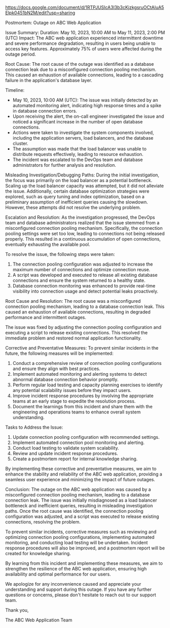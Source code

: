 https://docs.google.com/document/d/1RTPJUSIcA3l3b3cKjzkgsruOCtAluA5Elpk0451bN2M/edit?usp=sharing

Postmortem: Outage on ABC Web Application

Issue Summary:
Duration: May 10, 2023, 10:00 AM to May 11, 2023, 2:00 PM (UTC)
Impact: The ABC web application experienced intermittent downtime and severe performance degradation, resulting in users being unable to access key features. Approximately 75% of users were affected during the outage period.

Root Cause:
The root cause of the outage was identified as a database connection leak due to a misconfigured connection pooling mechanism. This caused an exhaustion of available connections, leading to a cascading failure in the application's database layer.

Timeline:
- May 10, 2023, 10:00 AM (UTC): The issue was initially detected by an automated monitoring alert, indicating high response times and a spike in database connection errors.
- Upon receiving the alert, the on-call engineer investigated the issue and noticed a significant increase in the number of open database connections.
- Actions were taken to investigate the system components involved, including the application servers, load balancers, and the database cluster.
- The assumption was made that the load balancer was unable to distribute requests effectively, leading to resource exhaustion.
- The incident was escalated to the DevOps team and database administrators for further analysis and resolution.

Misleading Investigation/Debugging Paths:
During the initial investigation, the focus was primarily on the load balancer as a potential bottleneck. Scaling up the load balancer capacity was attempted, but it did not alleviate the issue. Additionally, certain database optimization strategies were explored, such as query tuning and index optimization, based on a preliminary assumption of inefficient queries causing the slowdown. However, these attempts did not resolve the underlying problem.

Escalation and Resolution:
As the investigation progressed, the DevOps team and database administrators realized that the issue stemmed from a misconfigured connection pooling mechanism. Specifically, the connection pooling settings were set too low, leading to connections not being released properly. This resulted in a continuous accumulation of open connections, eventually exhausting the available pool.

To resolve the issue, the following steps were taken:
1. The connection pooling configuration was adjusted to increase the maximum number of connections and optimize connection reuse.
2. A script was developed and executed to release all existing database connections and ensure the system returned to a healthy state.
3. Database connection monitoring was enhanced to provide real-time visibility into connection usage and detect potential leaks proactively.

Root Cause and Resolution:
The root cause was a misconfigured connection pooling mechanism, leading to a database connection leak. This caused an exhaustion of available connections, resulting in degraded performance and intermittent outages.

The issue was fixed by adjusting the connection pooling configuration and executing a script to release existing connections. This resolved the immediate problem and restored normal application functionality.

Corrective and Preventative Measures:
To prevent similar incidents in the future, the following measures will be implemented:
1. Conduct a comprehensive review of connection pooling configurations and ensure they align with best practices.
2. Implement automated monitoring and alerting systems to detect abnormal database connection behavior promptly.
3. Perform regular load testing and capacity planning exercises to identify any potential scalability issues before they impact users.
4. Improve incident response procedures by involving the appropriate teams at an early stage to expedite the resolution process.
5. Document the learnings from this incident and share them with the engineering and operations teams to enhance overall system understanding.

Tasks to Address the Issue:
1. Update connection pooling configuration with recommended settings.
2. Implement automated connection pool monitoring and alerting.
3. Conduct load testing to validate system scalability.
4. Review and update incident response procedures.
5. Create a postmortem report for internal knowledge sharing.

By implementing these corrective and preventative measures, we aim to enhance the stability and reliability of the ABC web application, providing a seamless user experience and minimizing the impact of future outages.

Conclusion:
The outage on the ABC web application was caused by a misconfigured connection pooling mechanism, leading to a database connection leak. The issue was initially misdiagnosed as a load balancer bottleneck and inefficient queries, resulting in misleading investigation paths. Once the root cause was identified, the connection pooling configuration was adjusted, and a script was executed to release existing connections, resolving the problem.

To prevent similar incidents, corrective measures such as reviewing and optimizing connection pooling configurations, implementing automated monitoring, and conducting load testing will be undertaken. Incident response procedures will also be improved, and a postmortem report will be created for knowledge sharing.

By learning from this incident and implementing these measures, we aim to strengthen the resilience of the ABC web application, ensuring high availability and optimal performance for our users.

We apologize for any inconvenience caused and appreciate your understanding and support during this outage. If you have any further questions or concerns, please don't hesitate to reach out to our support team.

Thank you,

The ABC Web Application Team



